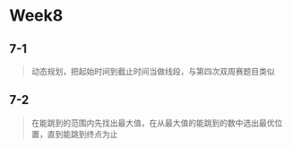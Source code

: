 # Week8

## 7-1

> 动态规划，把起始时间到截止时间当做线段，与第四次双周赛题目类似

## 7-2

> 在能跳到的范围内先找出最大值，在从最大值的能跳到的数中选出最优位置，直到能跳到终点为止

